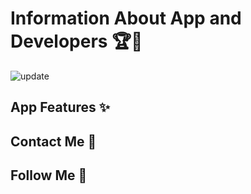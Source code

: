 # Information About App and Developers 🏆💎


![update](https://github.com/user-attachments/assets/157fb968-98bc-42cf-8b41-60d2c2a96d9f)


## App Features ✨


## Contact Me 💬


## Follow Me 💨
